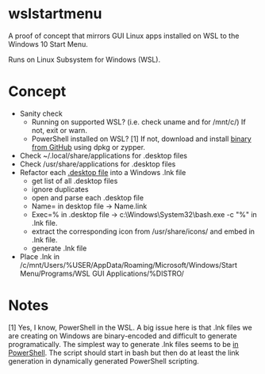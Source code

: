 # wslstartmenu
A proof of concept that mirrors GUI Linux apps installed on WSL to the Windows 10 Start Menu.

Runs on Linux Subsystem for Windows (WSL).

Concept
==============

* Sanity check
  - Running on supported WSL? (i.e. check uname and for /mnt/c/) If not, exit or warn.
  - PowerShell installed on WSL? [1] If not, download and install [binary from GitHub](https://github.com/PowerShell/PowerShell) using dpkg or zypper.
* Check ~/.local/share/applications for .desktop files
* Check /usr/share/applications for .desktop files
* Refactor each [.desktop file](https://standards.freedesktop.org/desktop-entry-spec/latest/) into a Windows .lnk file
  - get list of all .desktop files
  - ignore duplicates
  - open and parse each .desktop file
  - Name= in desktop file -> Name.link
  - Exec=% in .desktop file -> c:\Windows\System32\bash.exe -c "%" in .lnk file.
  - extract the corresponding icon from /usr/share/icons/ and embed in .lnk file.
  - generate .lnk file  
* Place .lnk in /c/mnt/Users/%USER/AppData/Roaming/Microsoft/Windows/Start Menu/Programs/WSL GUI Applications/%DISTRO/


Notes
==============

[1] Yes, I know, PowerShell in the WSL. A big issue here is that .lnk files we are creating on Windows are binary-encoded and difficult to generate programatically. The simplest way to generate .lnk files seems to be [in PowerShell](http://powershellblogger.com/2016/01/create-shortcuts-lnk-or-url-files-with-powershell/). The script should start in bash but then do at least the link generation in dynamically generated PowerShell scripting.

